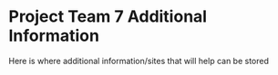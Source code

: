 # Project Team 7 Additional Information 
Here is where additional information/sites that will help can be stored
